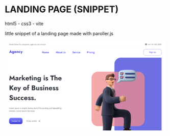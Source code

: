 # LANDING PAGE (SNIPPET)

html5 - css3 - vite

little snippet of a landing page made with paroller.js

![landing-snippet](./public/images/landing-snippet.png)
